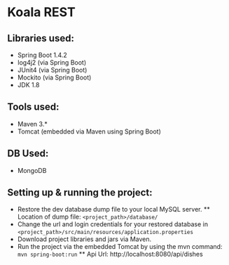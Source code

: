 # Koala REST



## Libraries used:
* Spring Boot 1.4.2 
* log4j2 (via Spring Boot)
* JUnit4 (via Spring Boot)
* Mockito (via Spring Boot)
* JDK 1.8

## Tools used:
* Maven 3.*
* Tomcat (embedded via Maven using Spring Boot)

## DB Used:
* MongoDB

## Setting up & running the project:
* Restore the dev database dump file to your local MySQL server.
** Location of dump file: `<project_path>/database/`
* Change the url and login credentials for your restored database in `<project_path>/src/main/resources/application.properties`
* Download project libraries and jars via Maven.
* Run the project via the embedded Tomcat by using the mvn command: `mvn spring-boot:run`
** Api Url: http://localhost:8080/api/dishes
